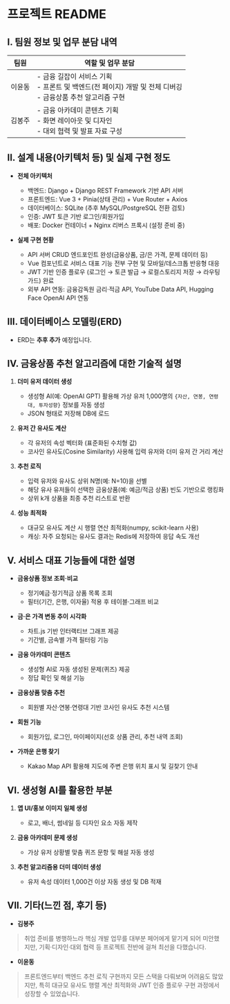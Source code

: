 # 프로젝트 README

## I. 팀원 정보 및 업무 분담 내역

| 팀원   | 역할 및 업무 분담                                                                                  |
| ------ | ------------------------------------------------------------------------------------------------- |
| 이윤동 | - 금융 길잡이 서비스 기획<br/>- 프론트 및 백엔드(전 페이지) 개발 및 전체 디버깅<br/>- 금융상품 추천 알고리즘 구현 |
| 김봉주 | - 금융 아카데미 콘텐츠 기획<br/>- 화면 레이아웃 및 디자인<br/>- 대외 협력 및 발표 자료 구성      |

## II. 설계 내용(아키텍처 등) 및 실제 구현 정도

- **전체 아키텍처**  
  - 백엔드: Django + Django REST Framework 기반 API 서버  
  - 프론트엔드: Vue 3 + Pinia(상태 관리) + Vue Router + Axios  
  - 데이터베이스: SQLite (추후 MySQL/PostgreSQL 전환 검토)  
  - 인증: JWT 토큰 기반 로그인/회원가입  
  - 배포: Docker 컨테이너 + Nginx 리버스 프록시 (설정 준비 중)

- **실제 구현 현황**  
  - API 서버 CRUD 엔드포인트 완성(금융상품, 금/은 가격, 문제 데이터 등)  
  - Vue 컴포넌트로 서비스 대표 기능 전부 구현 및 모바일/데스크톱 반응형 대응  
  - JWT 기반 인증 플로우 (로그인 → 토큰 발급 → 로컬스토리지 저장 → 라우팅 가드) 완료  
  - 외부 API 연동: 금융감독원 금리·적금 API, YouTube Data API, Hugging Face OpenAI API 연동  

## III. 데이터베이스 모델링(ERD)

- ERD는 **추후 추가** 예정입니다.

## IV. 금융상품 추천 알고리즘에 대한 기술적 설명

1. **더미 유저 데이터 생성**  
   - 생성형 AI(예: OpenAI GPT) 활용해 가상 유저 1,000명의 `{자산, 연봉, 연령대, 투자성향}` 정보를 자동 생성  
   - JSON 형태로 저장해 DB에 로드

2. **유저 간 유사도 계산**  
   - 각 유저의 속성 벡터화 (표준화된 수치형 값)  
   - 코사인 유사도(Cosine Similarity) 사용해 입력 유저와 더미 유저 간 거리 계산

3. **추천 로직**  
   - 입력 유저와 유사도 상위 N명(예: N=10)을 선별  
   - 해당 유사 유저들이 선택한 금융상품(예: 예금/적금 상품) 빈도 기반으로 랭킹화  
   - 상위 k개 상품을 최종 추천 리스트로 반환  

4. **성능 최적화**  
   - 대규모 유사도 계산 시 행렬 연산 최적화(numpy, scikit-learn 사용)  
   - 캐싱: 자주 요청되는 유사도 결과는 Redis에 저장하여 응답 속도 개선  

## V. 서비스 대표 기능들에 대한 설명

- **금융상품 정보 조회·비교**  
  - 정기예금·정기적금 상품 목록 조회  
  - 필터(기간, 은행, 이자율) 적용 후 테이블·그래프 비교

- **금·은 가격 변동 추이 시각화**  
  - 차트.js 기반 인터랙티브 그래프 제공  
  - 기간별, 금속별 가격 필터링 기능

- **금융 아카데미 콘텐츠**  
  - 생성형 AI로 자동 생성된 문제(퀴즈) 제공  
  - 정답 확인 및 해설 기능

- **금융상품 맞춤 추천**  
  - 회원별 자산·연봉·연령대 기반 코사인 유사도 추천 시스템

- **회원 기능**  
  - 회원가입, 로그인, 마이페이지(선호 상품 관리, 추천 내역 조회)

- **가까운 은행 찾기**  
  - Kakao Map API 활용해 지도에 주변 은행 위치 표시 및 길찾기 안내

## VI. 생성형 AI를 활용한 부분

1. **앱 UI/홍보 이미지 일체 생성**  
   - 로고, 배너, 썸네일 등 디자인 요소 자동 제작

2. **금융 아카데미 문제 생성**  
   - 가상 유저 상황별 맞춤 퀴즈 문항 및 해설 자동 생성

3. **추천 알고리즘용 더미 데이터 생성**  
   - 유저 속성 데이터 1,000건 이상 자동 생성 및 DB 적재

## VII. 기타(느낀 점, 후기 등)

- **김봉주**  
 > 취업 준비를 병행하느라 핵심 개발 업무를 대부분 페어에게 맡기게 되어 미안했지만, 기획·디자인·대외 협력 등 프로젝트 전반에 걸쳐 최선을 다했습니다.

- **이윤동**  
 > 프론트엔드부터 백엔드 추천 로직 구현까지 모든 스택을 다뤄보며 어려움도 많았지만, 특히 대규모 유사도 행렬 계산 최적화와 JWT 인증 플로우 구현 과정에서 성장할 수 있었습니다.

